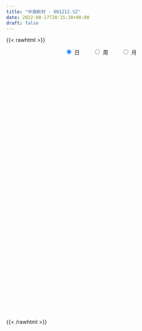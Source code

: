 ```yaml
---
title: "中旗新材 - 001212.SZ"
date: 2022-08-17T20:15:38+08:00
draft: false
---
```

{{< rawhtml >}}
    <div style="text-align: center">
        <label style="padding: 1rem;"><input style="margin-right: .5rem" type="radio" name="period" value="D" checked onclick="period_change(this)">日</label>
        <label style="padding: 1rem;"><input style="margin-right: .5rem" type="radio" name="period" value="W" onclick="period_change(this)">周</label>
        <label style="padding: 1rem;"><input style="margin-right: .5rem" type="radio" name="period" value="M" onclick="period_change(this)">月</label>
    </div>
    <div id="chart" style="height: 700px;"></div> 
    <script type="text/javascript">
        const D_v = [4173.46,108872.64,68002.14,93754.62,89473.91,65449.29,38743.74,29535.44,23891.79,22876.04,19225.33,17668.97,34803.28,19182.51,16532.67,11552.72,28807.11,25805.14,23602.18,15835.27,11703.34,8369.83,11794.08,9952.54,5601.54,8842.59,5539.75,6846.7,5148.35,8678.29,6720.77,3747.35,5200.18,5108.39,4174.94,5065.0,6590.98,4762.65,9308.05,6325.27,6820.94,8603.79,4294.35,5595.96,5445.4,19586.1,23824.3,16533.83,13079.61,9136.56,9743.86,16528.57,12980.09,16318.99,14296.02,11017.81,8761.24,9206.64,21926.28,13122.16,12266.08,21650.49,16582.51,22527.25,10816.27,8909.34,10743.68,6195.11,11908.58,6959.9,3885.35,6306.01,3580.74,17010.87,13226.72,11419.92,10104.41,8542.62,17860.89,34966.73,65168.99,42621.15,22538.7,9260.75,9648.25,8615.42,7998.87,6361.4,7697.25,14013.5,14340.09,25672.45,14461.2,16300.32,20337.11,16492.71,17751.85,9937.11,10840.55,10998.19,11894.37,7658.4,8558.15,8928.66,4238.88,6036.33,5325.88,7978.17,6617.46,5508.67,5263.0,4833.03,4120.64,5023.34,6680.88,7646.05,23374.65,11253.06,11899.04,10660.64,14720.33,6960.17,8275.01,4837.17,11382.48,13389.31,10968.3,8608.95,73488.44,85649.8,56779.11,35459.87,33621.48,32679.84,27578.59,19909.62,22886.36,24228.99,14786.72,13451.84,10259.69,8537.03,9408.53,8484.0,8697.08,13404.03,7423.62,9435.87,11872.0,12816.42,9832.0,9656.0,6074.03,8210.44,6467.0,7525.5,3725.5,4037.17,6529.87,5493.06,11031.44,15175.61,16179.67,10508.82,8553.08,5821.63,5337.5,4881.03,7028.95,6586.16,4807.11,3665.03,3314.03,3851.0,4365.16,39128.66,65419.84,37081.32,106101.96,28920.52,101014.99,96158.41,101371.06,75113.74,47073.16,81932.99,56333.39,80080.56,89490.21,59607.65,52940.91,21969.87,42335.26,146630.32,90690.25,170516.95,120138.12,97244.27,123494.52,88802.04,110416.49,113999.74,122792.27,125479.68,99287.52,89698.73,70423.15,73219.52,42025.34,45626.98,46008.04,30610.72,31547.67,44455.96,102010.59,46461.28,41104.93,51621.29,33977.23,37263.92,43153.05,26304.23,51278.85,49876.24,60844.57,113533.93,115317.57,78487.99,60888.52,56911.65,36187.31,35768.09,58187.46,94952.63,64737.93,51627.86,33014.64,87863.17,50639.43]
const D_histogram = [0.0,-0.2284672365,-0.6233738492,-0.5944049122,-0.6483672675,-0.847005643,-0.9886872489,-1.0696726135,-1.033817403,-0.9619045156,-0.8198291912,-0.684029042,-0.4760352689,-0.3462057693,-0.2528778033,-0.1465392099,0.0003661622,0.0762895956,0.0722983584,0.0291116015,-0.0090029825,0.0014761337,-0.0130230481,-0.0500465096,-0.0468023718,-0.0254026168,0.0165236406,0.0939688966,0.1479213089,0.1342056669,0.1576240174,0.1797559902,0.1880246122,0.1790838338,0.1887731841,0.1823979353,0.1658721864,0.1804867964,0.2389691576,0.2600716172,0.2203082053,0.1312140482,0.0972583451,0.1192041751,0.0969083261,0.2756596212,0.3732280679,0.4426652651,0.4898214039,0.4907058534,0.4524888494,0.4609353269,0.4575692759,0.472098164,0.3887919426,0.3529446294,0.2796334835,0.2670949161,0.3188611949,0.3277200027,0.3186847315,0.3415771066,0.2765652105,0.2677243316,0.235231363,0.2082262171,0.1288040761,0.0657083887,-0.0548339832,-0.1366539158,-0.1685429464,-0.1575077864,-0.1427624234,-0.050196149,0.0155710884,0.0642489747,0.1014319052,0.0954062838,0.1268526423,0.23281678,0.3098405128,0.2184767863,0.049475083,-0.0375502775,-0.0723759163,-0.1114219789,-0.1463452726,-0.1605657913,-0.1396389578,-0.1051193182,-0.0464191902,0.0263799704,0.0741454519,0.1009946638,0.1513868941,0.1088877783,0.0178039826,-0.0160346021,-0.0906783034,-0.0929662751,-0.1516795111,-0.1651160833,-0.2320563825,-0.3521062924,-0.3968784556,-0.4531195225,-0.4442831751,-0.3775155772,-0.2751628974,-0.1846006477,-0.1312821572,-0.0897632723,-0.0493157551,-0.0058040858,0.0577820622,0.0826222686,0.2016640001,0.2524340404,0.3075918642,0.3312748587,0.2566522992,0.2181907408,0.2154002944,0.2027143171,0.2063651879,0.2042777067,0.2122772627,0.1925108201,0.3805767827,0.4763072867,0.3676609017,0.24617705,0.1639357014,-0.1118570919,-0.3327930326,-0.408726229,-0.3690789251,-0.2556724679,-0.1939330396,-0.1928990398,-0.2276140446,-0.2600610543,-0.2900692241,-0.3214199853,-0.2746550203,-0.2139393189,-0.1822744879,-0.1075213513,-0.0509164012,-0.0008795392,-0.0501160506,-0.0931477114,-0.1393948486,-0.1810862637,-0.2134949156,-0.2455579178,-0.2426167933,-0.226271439,-0.2803614317,-0.2557854169,-0.1992009938,-0.3222631313,-0.4243796547,-0.5766087627,-0.5422693977,-0.4477162571,-0.3774325585,-0.2626433079,-0.127930371,-0.0277050774,0.0718784418,0.1484447818,0.199212387,0.2185691219,0.2454432052,0.4001434394,0.6623170472,0.9938305244,1.2362039984,1.5469437521,1.5418470815,1.6839876979,1.7603437719,1.4511333898,1.4013644435,1.2487800355,1.321532173,1.4687064615,1.6572081036,1.5975781818,1.7546040548,2.0664655847,2.4881402766,1.4486000657,0.9719925648,0.7771775999,0.4202578237,-0.2170720405,-0.8596830791,-1.3327501542,-1.6142778951,-1.8466598063,-1.6700011545,-1.8027373588,-1.7775428857,-1.8025159197,-1.8011850648,-1.8240043071,-1.75130772,-1.6530244906,-1.5311541687,-1.4203731068,-1.3305997663,-0.9729547688,-0.9483198556,-0.9324280907,-0.8671174045,-0.7359031856,-0.6279335305,-0.5113202825,-0.4867726671,-0.4199136477,-0.2627120817,-0.1139634471,0.0532198058,0.403038011,0.5570630657,0.3894863979,0.1699081422,-0.0417841761,-0.1428911034,-0.1167288958,0.1336019961,0.3010500975,0.4249537572,0.4285851447,0.4092718441,0.4669161385,0.4072512677]
const D_fast = [0.0,-0.2855840456,-0.8363341207,-0.9559664117,-1.1720205838,-1.5824103701,-1.9712637882,-2.3196673062,-2.5422664464,-2.710829688,-2.7737116614,-2.8089187726,-2.7199338168,-2.6766557595,-2.6465472444,-2.5768434534,-2.4298465408,-2.3348507085,-2.320767356,-2.3566762126,-2.3970415422,-2.3861933926,-2.4039483364,-2.4534834253,-2.4619398804,-2.4468907797,-2.4008336121,-2.2998961319,-2.2089633924,-2.1891276176,-2.1263032629,-2.0592322924,-2.0039575174,-1.9681273374,-1.911244691,-1.8720204559,-1.8470781583,-1.7873418493,-1.6691171986,-1.5829968347,-1.5676831953,-1.6239738403,-1.6336149572,-1.5818680834,-1.5799368509,-1.3322706504,-1.1413951868,-0.9612916733,-0.7916801836,-0.6681192707,-0.5932140624,-0.4695337532,-0.3585074852,-0.2259540561,-0.2120622919,-0.1596734477,-0.1630762227,-0.108841061,0.0226405165,0.1134293249,0.1840652366,0.2923518884,0.2964812949,0.3545714989,0.380886371,0.4059377794,0.3587166574,0.3120480672,0.1777971995,0.061813788,-0.0122109793,-0.0405527658,-0.0614980087,0.0185192285,0.0881792379,0.152919368,0.2154602748,0.2332862243,0.2964457434,0.4606140761,0.6150979371,0.5783534072,0.4217204746,0.3253075448,0.2723879269,0.2054863696,0.1339767577,0.0796147911,0.0656318852,0.0738716953,0.1209670257,0.2003611789,0.2666630233,0.3187609012,0.4069998551,0.3917226839,0.3050898838,0.2672426486,0.1699293715,0.144399831,0.0477667172,-0.0069488759,-0.1319032707,-0.3399797536,-0.4839715308,-0.6534924783,-0.7557269247,-0.7833382211,-0.7497762657,-0.7053641779,-0.6848662267,-0.6657881598,-0.6376695814,-0.5956089336,-0.51757727,-0.4720814964,-0.302623765,-0.1887452145,-0.0566894247,0.0498122844,0.0393527997,0.0554389265,0.1064985538,0.1444911557,0.1997333235,0.248715269,0.3097841406,0.3381454031,0.6213555614,0.836162887,0.8194317274,0.7594921383,0.718234715,0.4144776488,0.1103434498,-0.0677713037,-0.1203937311,-0.070905391,-0.0576492226,-0.1048399827,-0.1964584987,-0.2939207719,-0.3964462478,-0.5081520053,-0.5300507953,-0.5228199237,-0.5367237146,-0.4888509159,-0.444975066,-0.3951580888,-0.4569236128,-0.5232422016,-0.6043380509,-0.6913010319,-0.7770834127,-0.8705358944,-0.9282489681,-0.9684714736,-1.0926518243,-1.1320221637,-1.1252379891,-1.3288659094,-1.5370773465,-1.8334586451,-1.9346866296,-1.9520625533,-1.9761369943,-1.9270085707,-1.8242782266,-1.7309792022,-1.6134260726,-1.4997485372,-1.3991778352,-1.3251788199,-1.2369439353,-0.9822078412,-0.5544549716,0.0255161367,0.5769406103,1.2744163021,1.6547814019,2.2179189427,2.7343609597,2.787933925,3.0885060896,3.2481166904,3.6512518713,4.1656027751,4.7684064431,5.1081710667,5.7038479535,6.5323258795,7.5760356406,6.8986454462,6.6650360864,6.6645155215,6.4126602012,5.7210623269,4.8635305185,4.0572759049,3.3721786902,2.6781318275,2.4372901906,1.8538696466,1.4346783983,0.9590763844,0.5101109731,0.0312906541,-0.3338396889,-0.6488125822,-0.9097308025,-1.1540430172,-1.3969196183,-1.282513313,-1.4949583636,-1.7121736214,-1.8636422864,-1.9164038639,-1.9654175915,-1.976634414,-2.0737799654,-2.1118993579,-2.0203758124,-1.9001180395,-1.7196298352,-1.2690521272,-0.9757613061,-1.0459663744,-1.2230675945,-1.4452059568,-1.58203566,-1.5850556763,-1.3013242854,-1.0586136596,-0.8284715607,-0.717693887,-0.6346892266,-0.4603158975,-0.4181679514]
const D_slow = [0.0,-0.0571168091,-0.2129602714,-0.3615614995,-0.5236533164,-0.7354047271,-0.9825765393,-1.2499946927,-1.5084490434,-1.7489251723,-1.9538824701,-2.1248897306,-2.2438985479,-2.3304499902,-2.393669441,-2.4303042435,-2.4302127029,-2.4111403041,-2.3930657144,-2.3857878141,-2.3880385597,-2.3876695263,-2.3909252883,-2.4034369157,-2.4151375086,-2.4214881628,-2.4173572527,-2.3938650285,-2.3568847013,-2.3233332846,-2.2839272802,-2.2389882827,-2.1919821296,-2.1472111712,-2.1000178751,-2.0544183913,-2.0129503447,-1.9678286456,-1.9080863562,-1.8430684519,-1.7879914006,-1.7551878885,-1.7308733023,-1.7010722585,-1.676845177,-1.6079302717,-1.5146232547,-1.4039569384,-1.2815015875,-1.1588251241,-1.0457029118,-0.93046908,-0.8160767611,-0.6980522201,-0.6008542344,-0.5126180771,-0.4427097062,-0.3759359772,-0.2962206784,-0.2142906778,-0.1346194949,-0.0492252183,0.0199160844,0.0868471673,0.145655008,0.1977115623,0.2299125813,0.2463396785,0.2326311827,0.1984677038,0.1563319671,0.1169550205,0.0812644147,0.0687153775,0.0726081496,0.0886703932,0.1140283695,0.1378799405,0.1695931011,0.2277972961,0.3052574243,0.3598766209,0.3722453916,0.3628578222,0.3447638432,0.3169083485,0.2803220303,0.2401805825,0.205270843,0.1789910135,0.1673862159,0.1739812085,0.1925175715,0.2177662374,0.255612961,0.2828349055,0.2872859012,0.2832772507,0.2606076748,0.2373661061,0.1994462283,0.1581672075,0.1001531118,0.0121265387,-0.0870930752,-0.2003729558,-0.3114437496,-0.4058226439,-0.4746133682,-0.5207635302,-0.5535840695,-0.5760248875,-0.5883538263,-0.5898048478,-0.5753593322,-0.5547037651,-0.504287765,-0.4411792549,-0.3642812889,-0.2814625742,-0.2172994994,-0.1627518142,-0.1089017406,-0.0582231614,-0.0066318644,0.0444375623,0.097506878,0.145634583,0.2407787787,0.3598556003,0.4517708257,0.5133150883,0.5542990136,0.5263347406,0.4431364825,0.3409549252,0.248685194,0.184767077,0.1362838171,0.0880590571,0.031155546,-0.0338597176,-0.1063770236,-0.18673202,-0.255395775,-0.3088806048,-0.3544492267,-0.3813295646,-0.3940586649,-0.3942785497,-0.4068075623,-0.4300944901,-0.4649432023,-0.5102147682,-0.5635884971,-0.6249779766,-0.6856321749,-0.7422000346,-0.8122903926,-0.8762367468,-0.9260369953,-1.0066027781,-1.1126976918,-1.2568498824,-1.3924172319,-1.5043462962,-1.5987044358,-1.6643652628,-1.6963478555,-1.7032741249,-1.6853045144,-1.648193319,-1.5983902222,-1.5437479417,-1.4823871405,-1.3823512806,-1.2167720188,-0.9683143877,-0.6592633881,-0.2725274501,0.1129343203,0.5339312448,0.9740171878,1.3368005352,1.6871416461,1.999336655,2.3297196982,2.6968963136,3.1111983395,3.5105928849,3.9492438987,4.4658602948,5.087895364,5.4500453804,5.6930435216,5.8873379216,5.9924023775,5.9381343674,5.7232135976,5.3900260591,4.9864565853,4.5247916337,4.1072913451,3.6566070054,3.212221284,2.7615923041,2.3112960379,1.8552949611,1.4174680311,1.0042119085,0.6214233663,0.2663300896,-0.066319852,-0.3095585442,-0.5466385081,-0.7797455307,-0.9965248819,-1.1805006783,-1.3374840609,-1.4653141315,-1.5870072983,-1.6919857102,-1.7576637306,-1.7861545924,-1.772849641,-1.6720901382,-1.5328243718,-1.4354527723,-1.3929757368,-1.4034217808,-1.4391445566,-1.4683267806,-1.4349262815,-1.3596637571,-1.2534253178,-1.1462790317,-1.0439610707,-0.927232036,-0.8254192191]
const D_data = [['2021-08-23', 38.0, 45.6, 38.0, 45.6],['2021-08-24', 50.16, 42.02, 41.5, 50.16],['2021-08-25', 38.66, 37.88, 37.83, 40.0],['2021-08-26', 37.33, 41.67, 35.61, 41.67],['2021-08-27', 41.18, 40.0, 39.97, 44.55],['2021-08-30', 37.72, 36.81, 36.1, 37.8],['2021-08-31', 35.93, 35.74, 35.36, 36.5],['2021-09-01', 35.75, 34.91, 34.66, 35.75],['2021-09-02', 34.98, 35.21, 34.78, 35.61],['2021-09-03', 35.0, 34.92, 34.62, 35.12],['2021-09-06', 34.95, 35.4, 34.9, 35.48],['2021-09-07', 35.3, 35.18, 35.03, 35.36],['2021-09-08', 34.96, 36.24, 34.9, 36.99],['2021-09-09', 36.24, 35.52, 35.51, 36.24],['2021-09-10', 35.49, 35.09, 35.04, 35.8],['2021-09-13', 35.0, 35.29, 34.99, 35.34],['2021-09-14', 35.01, 36.08, 35.01, 36.3],['2021-09-15', 35.78, 35.48, 35.44, 36.87],['2021-09-16', 35.01, 34.39, 34.34, 35.15],['2021-09-17', 34.28, 33.47, 33.31, 34.47],['2021-09-22', 33.3, 32.98, 32.8, 33.3],['2021-09-23', 32.98, 33.17, 32.96, 33.27],['2021-09-24', 33.16, 32.5, 32.5, 33.16],['2021-09-27', 32.5, 31.71, 31.68, 32.68],['2021-09-28', 31.71, 31.74, 31.68, 31.94],['2021-09-29', 31.76, 31.66, 31.65, 32.25],['2021-09-30', 31.62, 31.74, 31.58, 31.83],['2021-10-08', 31.85, 32.21, 31.85, 32.45],['2021-10-11', 32.08, 32.03, 31.92, 32.25],['2021-10-12', 32.0, 31.07, 30.0, 32.02],['2021-10-13', 31.25, 31.35, 30.6, 31.5],['2021-10-14', 31.35, 31.27, 31.06, 31.37],['2021-10-15', 31.31, 31.01, 30.95, 31.43],['2021-10-18', 30.96, 30.63, 30.5, 30.96],['2021-10-19', 30.63, 30.71, 30.51, 30.8],['2021-10-20', 30.4, 30.37, 30.35, 30.74],['2021-10-21', 30.36, 30.03, 30.02, 30.58],['2021-10-22', 30.03, 30.27, 30.03, 30.38],['2021-10-25', 30.45, 30.91, 30.03, 31.25],['2021-10-26', 30.6, 30.59, 30.42, 30.96],['2021-10-27', 30.69, 29.71, 29.66, 30.7],['2021-10-28', 29.7, 28.63, 28.52, 29.7],['2021-10-29', 28.63, 28.83, 28.53, 28.9],['2021-11-01', 28.83, 29.34, 28.71, 29.49],['2021-11-02', 28.93, 28.63, 28.6, 29.38],['2021-11-03', 28.64, 31.49, 28.52, 31.49],['2021-11-04', 31.8, 31.26, 30.63, 31.86],['2021-11-05', 30.65, 31.48, 30.62, 32.0],['2021-11-08', 31.08, 31.7, 31.03, 31.98],['2021-11-09', 31.54, 31.47, 31.2, 31.87],['2021-11-10', 31.44, 31.1, 30.71, 31.44],['2021-11-11', 31.0, 31.83, 31.0, 31.97],['2021-11-12', 31.98, 31.94, 31.43, 32.06],['2021-11-15', 31.85, 32.46, 31.76, 32.82],['2021-11-16', 32.36, 31.3, 31.29, 32.37],['2021-11-17', 31.3, 31.79, 31.25, 32.25],['2021-11-18', 31.79, 31.21, 31.14, 32.05],['2021-11-19', 31.24, 31.9, 31.13, 31.97],['2021-11-22', 31.91, 33.0, 31.68, 33.0],['2021-11-23', 33.0, 32.85, 32.42, 33.0],['2021-11-24', 32.92, 32.86, 32.4, 33.18],['2021-11-25', 33.1, 33.55, 32.62, 33.98],['2021-11-26', 33.45, 32.58, 32.54, 33.53],['2021-11-29', 31.99, 33.31, 31.99, 33.85],['2021-11-30', 33.4, 33.12, 32.82, 33.79],['2021-12-01', 32.89, 33.23, 32.75, 33.33],['2021-12-02', 33.03, 32.45, 32.42, 33.22],['2021-12-03', 32.44, 32.38, 32.29, 32.73],['2021-12-06', 32.38, 31.2, 31.2, 32.6],['2021-12-07', 31.2, 31.09, 30.71, 31.76],['2021-12-08', 31.15, 31.31, 31.01, 31.39],['2021-12-09', 31.32, 31.68, 31.21, 31.8],['2021-12-10', 31.63, 31.69, 31.39, 31.75],['2021-12-13', 31.69, 32.89, 31.63, 33.0],['2021-12-14', 32.89, 32.98, 32.76, 33.4],['2021-12-15', 32.94, 33.12, 32.69, 33.3],['2021-12-16', 33.2, 33.29, 32.78, 33.4],['2021-12-17', 33.29, 32.93, 32.69, 33.37],['2021-12-20', 32.75, 33.58, 32.66, 33.7],['2021-12-21', 33.85, 35.06, 33.3, 35.14],['2021-12-22', 37.15, 35.45, 35.07, 38.57],['2021-12-23', 34.5, 33.56, 33.5, 35.31],['2021-12-24', 33.44, 32.04, 32.0, 33.55],['2021-12-27', 32.19, 32.43, 31.81, 32.49],['2021-12-28', 32.54, 32.76, 32.3, 32.97],['2021-12-29', 32.76, 32.48, 31.87, 32.76],['2021-12-30', 32.3, 32.27, 32.22, 32.62],['2021-12-31', 32.28, 32.31, 32.21, 32.53],['2022-01-04', 32.16, 32.68, 32.16, 32.87],['2022-01-05', 32.74, 32.93, 32.1, 33.4],['2022-01-06', 32.78, 33.45, 32.63, 33.52],['2022-01-07', 33.57, 34.0, 33.56, 34.45],['2022-01-10', 34.05, 34.08, 33.6, 34.32],['2022-01-11', 33.88, 34.12, 33.78, 34.66],['2022-01-12', 34.14, 34.76, 33.86, 34.76],['2022-01-13', 34.85, 33.76, 33.71, 34.85],['2022-01-14', 33.7, 32.88, 32.88, 34.01],['2022-01-17', 32.89, 33.3, 32.86, 33.4],['2022-01-18', 33.23, 32.49, 32.38, 33.28],['2022-01-19', 32.55, 33.15, 32.55, 33.46],['2022-01-20', 33.16, 32.21, 32.13, 33.3],['2022-01-21', 32.48, 32.48, 31.91, 32.57],['2022-01-24', 32.25, 31.45, 31.32, 32.39],['2022-01-25', 31.45, 30.05, 30.02, 31.45],['2022-01-26', 30.32, 30.24, 29.89, 30.4],['2022-01-27', 30.43, 29.46, 29.42, 30.43],['2022-01-28', 29.46, 29.75, 29.04, 29.89],['2022-02-07', 29.97, 30.3, 29.7, 30.39],['2022-02-08', 30.3, 30.88, 30.0, 30.88],['2022-02-09', 30.87, 31.0, 30.7, 31.18],['2022-02-10', 30.9, 30.72, 30.49, 31.07],['2022-02-11', 30.55, 30.66, 30.47, 30.99],['2022-02-14', 30.66, 30.73, 30.43, 30.87],['2022-02-15', 30.71, 30.89, 30.53, 30.94],['2022-02-16', 31.0, 31.37, 30.9, 31.42],['2022-02-17', 31.1, 31.1, 31.07, 31.59],['2022-02-18', 31.17, 32.71, 30.72, 33.03],['2022-02-21', 32.6, 32.43, 31.96, 32.6],['2022-02-22', 32.18, 32.94, 31.85, 32.97],['2022-02-23', 32.76, 32.97, 32.61, 33.12],['2022-02-24', 32.71, 31.8, 31.46, 33.04],['2022-02-25', 32.09, 32.11, 31.7, 32.4],['2022-02-28', 32.01, 32.6, 31.1, 32.6],['2022-03-01', 32.79, 32.59, 32.3, 32.8],['2022-03-02', 32.4, 32.93, 32.2, 33.22],['2022-03-03', 33.1, 33.03, 32.61, 33.33],['2022-03-04', 32.8, 33.35, 32.08, 33.35],['2022-03-07', 33.03, 33.15, 32.62, 33.35],['2022-03-08', 33.09, 36.47, 32.23, 36.47],['2022-03-09', 35.0, 36.47, 34.51, 38.0],['2022-03-10', 35.37, 34.27, 34.27, 35.97],['2022-03-11', 33.5, 33.8, 32.69, 33.95],['2022-03-14', 33.2, 33.98, 33.0, 34.72],['2022-03-15', 33.42, 30.68, 30.58, 33.9],['2022-03-16', 30.8, 29.91, 28.59, 31.0],['2022-03-17', 30.0, 30.68, 30.0, 31.2],['2022-03-18', 31.0, 31.76, 30.72, 32.5],['2022-03-21', 31.76, 32.88, 31.11, 33.07],['2022-03-22', 33.0, 32.55, 32.3, 33.15],['2022-03-23', 32.84, 31.82, 31.61, 32.84],['2022-03-24', 31.61, 31.12, 30.9, 31.7],['2022-03-25', 31.13, 30.77, 30.62, 31.42],['2022-03-28', 30.76, 30.4, 29.7, 30.84],['2022-03-29', 30.57, 29.95, 29.9, 30.57],['2022-03-30', 30.15, 30.7, 29.96, 30.73],['2022-03-31', 30.66, 30.93, 30.66, 31.67],['2022-04-01', 30.62, 30.61, 30.51, 31.12],['2022-04-06', 30.69, 31.27, 30.63, 31.46],['2022-04-07', 31.19, 31.28, 30.91, 32.09],['2022-04-08', 31.21, 31.41, 30.65, 31.71],['2022-04-11', 31.1, 30.09, 29.83, 31.29],['2022-04-12', 29.92, 29.8, 29.08, 30.17],['2022-04-13', 29.6, 29.36, 29.2, 30.35],['2022-04-14', 29.64, 28.98, 28.9, 29.65],['2022-04-15', 28.93, 28.66, 28.53, 29.2],['2022-04-18', 28.62, 28.22, 27.21, 28.62],['2022-04-19', 28.12, 28.29, 28.07, 28.63],['2022-04-20', 28.22, 28.22, 28.08, 28.69],['2022-04-21', 28.28, 26.92, 26.91, 28.47],['2022-04-22', 26.8, 27.49, 26.5, 27.67],['2022-04-25', 27.3, 27.8, 26.5, 28.24],['2022-04-26', 26.0, 25.02, 25.02, 26.0],['2022-04-27', 24.0, 24.22, 22.52, 24.37],['2022-04-28', 23.67, 22.33, 22.08, 23.67],['2022-04-29', 22.8, 23.71, 22.52, 23.95],['2022-05-05', 23.99, 24.21, 23.44, 24.49],['2022-05-06', 23.6, 23.8, 23.46, 24.2],['2022-05-09', 24.2, 24.37, 23.8, 24.67],['2022-05-10', 24.0, 24.9, 23.81, 25.2],['2022-05-11', 24.9, 24.8, 24.66, 25.5],['2022-05-12', 24.58, 25.11, 24.52, 25.24],['2022-05-13', 25.11, 25.15, 24.79, 25.45],['2022-05-16', 25.4, 25.08, 24.88, 25.59],['2022-05-17', 24.8, 24.82, 24.62, 25.18],['2022-05-18', 24.82, 25.01, 24.81, 25.41],['2022-05-19', 24.78, 27.16, 24.63, 27.51],['2022-05-20', 26.2, 29.88, 25.82, 29.88],['2022-05-23', 30.6, 32.87, 30.6, 32.87],['2022-05-24', 35.0, 34.09, 32.88, 36.0],['2022-05-25', 37.5, 37.5, 37.5, 37.5],['2022-05-26', 39.0, 35.6, 35.0, 40.2],['2022-05-27', 38.0, 39.16, 35.9, 39.16],['2022-05-30', 37.95, 40.42, 35.24, 42.0],['2022-05-31', 39.81, 36.41, 36.38, 40.0],['2022-06-01', 37.5, 40.05, 37.5, 40.05],['2022-06-02', 40.03, 39.54, 37.5, 41.98],['2022-06-06', 41.42, 43.49, 41.35, 43.49],['2022-06-07', 44.2, 46.5, 43.89, 47.84],['2022-06-08', 47.0, 49.6, 46.89, 51.15],['2022-06-09', 48.7, 48.62, 48.38, 51.83],['2022-06-10', 48.93, 53.48, 47.71, 53.48],['2022-06-13', 53.4, 58.83, 53.05, 58.83],['2022-06-14', 64.71, 64.71, 62.89, 64.71],['2022-06-15', 54.51, 47.05, 46.85, 54.51],['2022-06-16', 47.53, 51.76, 47.53, 51.76],['2022-06-17', 51.51, 55.0, 50.54, 56.94],['2022-06-20', 56.0, 52.8, 49.5, 56.33],['2022-06-21', 51.68, 47.52, 47.52, 53.2],['2022-06-22', 46.0, 44.38, 42.83, 46.0],['2022-06-23', 43.6, 43.39, 42.15, 44.45],['2022-06-24', 43.78, 43.3, 42.7, 45.39],['2022-06-27', 42.0, 41.81, 40.77, 43.8],['2022-06-28', 42.07, 45.99, 42.0, 45.99],['2022-06-29', 47.0, 41.39, 41.39, 48.29],['2022-06-30', 43.04, 42.13, 42.0, 44.11],['2022-07-01', 41.56, 40.49, 40.18, 43.3],['2022-07-04', 40.06, 39.67, 39.09, 40.6],['2022-07-05', 39.36, 38.15, 37.27, 39.87],['2022-07-06', 38.2, 38.28, 37.41, 38.4],['2022-07-07', 38.46, 37.87, 37.01, 38.46],['2022-07-08', 39.09, 37.6, 37.29, 39.09],['2022-07-11', 36.8, 36.97, 36.25, 37.49],['2022-07-12', 36.9, 36.16, 35.8, 36.9],['2022-07-13', 37.52, 39.78, 37.41, 39.78],['2022-07-14', 39.5, 35.81, 35.8, 39.78],['2022-07-15', 35.0, 34.96, 34.11, 35.82],['2022-07-18', 34.9, 34.95, 34.4, 35.39],['2022-07-19', 34.69, 35.51, 34.4, 36.5],['2022-07-20', 35.5, 35.14, 34.86, 35.75],['2022-07-21', 34.99, 35.2, 34.5, 35.79],['2022-07-22', 35.15, 33.81, 33.6, 35.75],['2022-07-25', 33.96, 33.99, 33.56, 34.85],['2022-07-26', 34.16, 35.21, 33.02, 35.38],['2022-07-27', 34.87, 35.53, 34.7, 36.2],['2022-07-28', 35.6, 36.34, 35.0, 36.93],['2022-07-29', 36.09, 39.97, 35.18, 39.97],['2022-08-01', 40.49, 39.04, 38.35, 41.26],['2022-08-02', 37.8, 35.14, 35.14, 37.99],['2022-08-03', 35.3, 33.46, 33.37, 36.0],['2022-08-04', 32.95, 32.24, 31.75, 33.46],['2022-08-05', 32.31, 32.5, 31.95, 32.69],['2022-08-08', 32.36, 33.58, 32.28, 34.28],['2022-08-09', 33.5, 36.94, 33.06, 36.94],['2022-08-10', 37.35, 37.01, 36.04, 38.35],['2022-08-11', 36.94, 37.36, 36.35, 37.8],['2022-08-12', 37.08, 36.37, 35.9, 37.6],['2022-08-15', 36.54, 36.22, 35.51, 36.59],['2022-08-16', 36.55, 37.5, 36.55, 38.92],['2022-08-17', 37.06, 36.25, 36.16, 37.55]]
const W_v = [364276.77,180496.3,107412.76,105602.42,31867.25,29936.42,6846.7,29494.94,25701.96,35352.4,70985.59,61468.69,59600.7,85547.52,59191.65,32640.58,60304.54,183156.46,41884.69,61723.29,85343.19,51328.62,33087.9,30200.33,46845.56,55493.24,48852.27,259986.17,136675.89,71264.27,47417.26,34124.29,40239.47,27311.1,61448.62,11159.13,26968.28,116078.69,369277.2,305490.95,338452.7200000001,472142.65,540095.4400000001,551257.9400000001,277303.03,255086.22,207120.42,301837.82,347793.04,305273.97,171517.24]
const W_histogram = [0.0,-0.3241937322,-0.4988094058,-0.6836155386,-0.8220814313,-0.9089681492,-0.8784038455,-0.8803991866,-0.8713349501,-0.8985003629,-0.6838876531,-0.4671854184,-0.2913774211,-0.1038044591,0.0253867173,0.0798843899,0.2076947818,0.2383511315,0.2799913929,0.4163162317,0.4245646516,0.3970859068,0.1990543528,0.1363473546,0.2341877443,0.2578766012,0.3506836533,0.4307323187,0.3387002822,0.2098724474,0.1172254064,0.1131102738,-0.0621095595,-0.234415722,-0.5618929001,-0.7212063432,-0.6847125097,-0.3101392336,0.5477771778,1.0944446036,2.280243046,3.006662394,2.5565494153,1.9541165717,1.2782338728,0.6047861778,0.0618778261,0.0956152492,-0.3810381833,-0.4280469849,-0.4569554493]
const W_fast = [0.0,-0.4052421652,-0.7045601903,-1.0602702077,-1.4042564583,-1.7183852135,-1.9074218712,-2.129517009,-2.33828651,-2.5900770135,-2.546436217,-2.4465303369,-2.3435666948,-2.1819448476,-2.0464069919,-1.9719382218,-1.7922041345,-1.7019600019,-1.5903218922,-1.3499179956,-1.2355284128,-1.1637356809,-1.3120036466,-1.3406238062,-1.1842364804,-1.0960784733,-0.9156005078,-0.7278687628,-0.7352257287,-0.8115854516,-0.874926141,-0.8507637052,-1.0415109283,-1.2724210214,-1.7403714245,-2.0799864534,-2.2146707473,-1.9176322796,-0.9227715737,-0.1024929971,1.6533662068,3.1314511533,3.3204755285,3.2065718278,2.8502475971,2.3279964465,1.8005575514,1.8581987868,1.2862858084,1.1322652606,0.9891179338]
const W_slow = [0.0,-0.081048433,-0.2057507845,-0.3766546691,-0.582175027,-0.8094170643,-1.0290180257,-1.2491178223,-1.4669515598,-1.6915766506,-1.8625485639,-1.9793449185,-2.0521892737,-2.0781403885,-2.0717937092,-2.0518226117,-1.9998989163,-1.9403111334,-1.8703132852,-1.7662342273,-1.6600930644,-1.5608215877,-1.5110579995,-1.4769711608,-1.4184242247,-1.3539550744,-1.2662841611,-1.1586010814,-1.0739260109,-1.021457899,-0.9921515474,-0.963873979,-0.9794013689,-1.0380052994,-1.1784785244,-1.3587801102,-1.5299582376,-1.607493046,-1.4705487516,-1.1969376007,-0.6268768392,0.1247887593,0.7639261132,1.2524552561,1.5720137243,1.7232102687,1.7386797253,1.7625835376,1.6673239917,1.5603122455,1.4460733832]
const W_data = [['2021-08-27', 38.0, 40.0, 35.61, 50.16],['2021-09-03', 37.72, 34.92, 34.62, 37.8],['2021-09-10', 34.95, 35.09, 34.9, 36.99],['2021-09-17', 35.0, 33.47, 33.31, 36.87],['2021-09-24', 33.3, 32.5, 32.5, 33.3],['2021-09-30', 32.5, 31.74, 31.58, 32.68],['2021-10-08', 31.85, 32.21, 31.85, 32.45],['2021-10-15', 32.08, 31.01, 30.0, 32.25],['2021-10-22', 30.96, 30.27, 30.02, 30.96],['2021-10-29', 30.45, 28.83, 28.52, 31.25],['2021-11-05', 28.83, 31.48, 28.52, 32.0],['2021-11-12', 31.08, 31.94, 30.71, 32.06],['2021-11-19', 31.85, 31.9, 31.13, 32.82],['2021-11-26', 31.91, 32.58, 31.68, 33.98],['2021-12-03', 31.99, 32.38, 31.99, 33.85],['2021-12-10', 32.38, 31.69, 30.71, 32.6],['2021-12-17', 31.69, 32.93, 31.63, 33.4],['2021-12-24', 32.75, 32.04, 32.0, 38.57],['2021-12-31', 32.19, 32.31, 31.81, 32.97],['2022-01-07', 32.16, 34.0, 32.1, 34.45],['2022-01-14', 34.05, 32.88, 32.88, 34.85],['2022-01-21', 32.89, 32.48, 31.91, 33.46],['2022-01-28', 32.25, 29.75, 29.04, 32.39],['2022-02-11', 29.97, 30.66, 29.7, 31.18],['2022-02-18', 30.66, 32.71, 30.43, 33.03],['2022-02-25', 32.6, 32.11, 31.46, 33.12],['2022-03-04', 32.01, 33.35, 31.1, 33.35],['2022-03-11', 33.03, 33.8, 32.23, 38.0],['2022-03-18', 33.2, 31.76, 28.59, 34.72],['2022-03-25', 31.76, 30.77, 30.62, 33.15],['2022-04-01', 30.76, 30.61, 29.7, 31.67],['2022-04-08', 30.69, 31.41, 30.63, 32.09],['2022-04-15', 31.1, 28.66, 28.53, 31.29],['2022-04-22', 28.62, 27.49, 26.5, 28.69],['2022-04-29', 27.3, 23.71, 22.08, 28.24],['2022-05-06', 23.99, 23.8, 23.44, 24.49],['2022-05-13', 24.2, 25.15, 23.8, 25.5],['2022-05-20', 25.4, 29.88, 24.62, 29.88],['2022-05-27', 30.6, 39.16, 30.6, 40.2],['2022-06-02', 37.95, 39.54, 35.24, 42.0],['2022-06-10', 41.42, 53.48, 41.35, 53.48],['2022-06-17', 53.4, 55.0, 46.85, 64.71],['2022-06-24', 56.0, 43.3, 42.15, 56.33],['2022-07-01', 42.0, 40.49, 40.18, 48.29],['2022-07-08', 40.06, 37.6, 37.01, 40.6],['2022-07-15', 36.8, 34.96, 34.11, 39.78],['2022-07-22', 34.9, 33.81, 33.6, 36.5],['2022-07-29', 33.96, 39.97, 33.02, 39.97],['2022-08-05', 40.49, 32.5, 31.75, 41.26],['2022-08-12', 32.36, 36.37, 32.28, 38.35],['2022-08-19', 36.54, 36.25, 35.51, 38.92]]
const M_v = [468469.8,351122.1200000001,97396.0,310946.02,343834.4,231483.0,140814.14,548497.2300000001,170547.1,699968.1000000001,1941256.1700000002,1131046.22,824584.2500000001]
const M_histogram = [0.0,-0.2552706553,-0.5870152353,-0.4884764847,-0.4497667914,-0.5612418205,-0.4144732737,-0.4010476785,-0.8251766193,-0.2281941188,0.5325792488,0.852035515,0.7766388296]
const M_fast = [0.0,-0.3190883191,-0.7975867079,-0.8211670785,-0.8948990831,-1.1466845672,-1.1035343389,-1.1903706633,-1.8207937589,-1.2808597881,-0.3869416083,0.1455235367,0.2642865587]
const M_slow = [0.0,-0.0638176638,-0.2105714726,-0.3326905938,-0.4451322917,-0.5854427468,-0.6890610652,-0.7893229848,-0.9956171397,-1.0526656694,-0.9195208571,-0.7065119784,-0.512352271]
const M_data = [['2021-08-31', 38.0, 35.74, 35.36, 50.16],['2021-09-30', 35.75, 31.74, 31.58, 36.99],['2021-10-29', 31.85, 28.83, 28.52, 32.45],['2021-11-30', 28.83, 33.12, 28.52, 33.98],['2021-12-31', 32.89, 32.31, 30.71, 38.57],['2022-01-28', 32.16, 29.75, 29.04, 34.85],['2022-02-28', 29.97, 32.6, 29.7, 33.12],['2022-03-31', 32.79, 30.93, 28.59, 38.0],['2022-04-29', 30.62, 23.71, 22.08, 32.09],['2022-05-31', 23.99, 36.41, 23.44, 42.0],['2022-06-30', 37.5, 42.13, 37.5, 64.71],['2022-07-29', 41.56, 39.97, 33.02, 43.3],['2022-08-31', 40.49, 36.25, 31.75, 41.26]]
        const D_a = [null,50.16,null,null,null,null,null,null,null,34.62,null,null,null,null,null,null,null,36.87,null,null,null,null,null,null,null,null,null,null,null,30.0,null,null,null,null,null,null,null,null,31.25,null,null,null,null,null,null,28.52,null,null,null,null,null,null,null,32.82,null,null,null,31.13,null,null,null,33.98,null,null,null,null,null,null,null,30.71,null,null,null,null,null,null,null,null,null,null,38.57,null,null,null,null,31.87,null,null,null,null,null,null,null,null,null,34.85,null,null,null,null,null,null,null,null,null,null,29.04,null,null,null,null,null,null,null,null,null,null,null,null,null,null,null,null,null,null,null,null,null,null,38.0,null,null,null,null,28.59,null,null,null,33.15,null,null,null,29.7,null,null,null,null,null,32.09,null,null,null,null,null,null,null,null,null,null,null,null,null,null,22.08,null,null,null,null,null,null,null,null,null,null,null,null,null,null,null,null,null,null,null,null,null,null,null,null,null,null,null,null,64.71,null,null,null,null,null,null,null,null,null,null,null,null,null,null,null,null,null,null,null,null,null,null,null,null,null,null,null,null,null,33.02,null,null,null,41.26,null,null,null,null,null,null,null,null,null,35.51,null,null]
const W_a = [null,null,null,null,null,null,null,null,null,28.52,null,null,null,null,null,null,null,38.57,null,null,null,null,29.04,null,null,null,null,38.0,null,null,null,null,null,null,22.08,null,null,null,null,null,null,64.71,null,null,null,null,null,null,31.75,null,null]
const M_a = [null,null,null,null,null,null,null,null,22.08,null,null,null,null]
        const D_b = [[{ coord: ['2021-08-24', 36.87] }, { coord: ['2021-10-12', 34.62] }],[{ coord: ['2021-10-12', 31.25] }, { coord: ['2021-12-07', 30.0] }],[{ coord: ['2021-12-22', 34.85] }, { coord: ['2022-07-26', 31.87] }]]
const W_b = [[{ coord: ['2021-10-29', 38.0] }, { coord: ['2022-06-17', 29.04] }]]
const M_b = []
    </script>
{{< /rawhtml >}}
